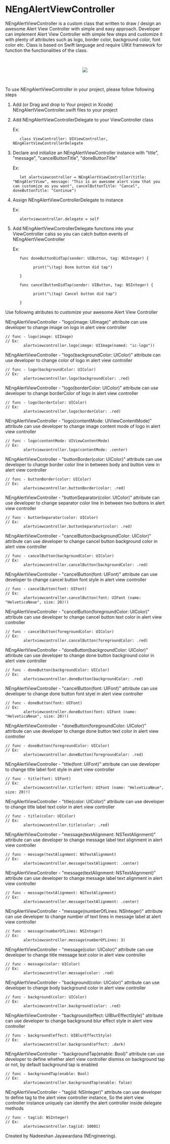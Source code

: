 # NEngAlertViewController

NEngAlertViewController is a custom class that written to  draw / design an awesome Alert View Controller with simple and easy approach. Developer can implement Alert View Controller with simple few steps and customize it with plenty of attributes such as logo, border color, background color, font color etc. Class is based on Swift language and require UIKit framework for function the functionalities of the class.

<br />
<p align="center">
  <img src="https://github.com/NadeeshanEngineering/NEngAlertViewController/blob/master/NEngAlertViewController_banner.jpg">
</p>
<br />

To use NEngAlertViewController in your project, please follow following steps

1. Add (or Drag and drop to Your project in Xcode) NEngAlertViewController.swift files to your project 

2. Add NEngAlertViewControllerDelegate to your ViewController class

	Ex:
      
          class ViewController: UIViewController, NEngAlertViewControllerDelegate

3. Declare and initialize an NEngAlertViewController instance with "title", "message", "cancelButtonTitle", "doneButtonTitle"

	Ex:
      
          let alertviewcontroller = NEngAlertViewController(title: "NEngAlertView", message: "This is an awesome alert view that you can customize as you want", cancelButtonTitle: "Cancel", doneButtonTitle: "Continue")

4. Assign NEngAlertViewControllerDelegate to instance

	Ex:
      
          alertviewcontroller.delegate = self

5. Add NEngAlertViewControllerDelegate functions into your ViewController calss so you can catch button events of NEngAlertViewController

	Ex:
      
          func doneButtonDidTap(sender: UIButton, tag: NSInteger) {
          
                print("\(tag) Done button did tap")
                
          }

          func cancelButtonDidTap(sender: UIButton, tag: NSInteger) {
          
                print("\(tag) Cancel button did tap")
                
          }
        

Use following atributes to customize your awesome Alert View Controller

NEngAlertViewController - "logo(image: UIImage)" attribute can use developer to change image on logo in alert view controller

    // func - logo(image: UIImage)
    // Ex:
            alertviewcontroller.logo(image: UIImage(named: "ic-logo"))


NEngAlertViewController - "logo(backgroundColor: UIColor)" attribute can use developer to change color of logo in alert view controller

    // func - logo(backgroundColor: UIColor)
    // Ex:
            alertviewcontroller.logo(backgroundColor: .red)


NEngAlertViewController - "logo(borderColor: UIColor)" attribute can use developer to change borderColor of logo in alert view controller

    // func - logo(borderColor: UIColor)
    // Ex:
            alertviewcontroller.logo(borderColor: .red)
            

NEngAlertViewController - "logo(contentMode: UIViewContentMode)" attribute can use developer to change image content mode of logo in alert view controller

    // func - logo(contentMode: UIViewContentMode)
    // Ex:
            alertviewcontroller.logo(contentMode: .center)
    

NEngAlertViewController - "buttonBorder(color: UIColor)" attribute can use developer to change border color line in between body and button view in alert view controller

    // func - buttonBorder(color: UIColor)
    // Ex:
            alertviewcontroller.buttonBorder(color: .red)


NEngAlertViewController - "buttonSeparator(color: UIColor)" attribute can use developer to change separator color line in between two buttons in alert view controller

    // func - buttonSeparator(color: UIColor)
    // Ex:
            alertviewcontroller.buttonSeparator(color: .red)
    

NEngAlertViewController - "cancelButton(backgroundColor: UIColor)" attribute can use developer to change cancel button background color in alert view controller

    // func - cancelButton(backgroundColor: UIColor)
    // Ex:
            alertviewcontroller.cancelButton(backgroundColor: .red)
    

NEngAlertViewController - "cancelButton(font: UIFont)" attribute can use developer to change cancel button font style in alert view controller

    // func - cancelButton(font: UIFont)
    // Ex:
            alertviewcontroller.cancelButton(font: UIFont (name: "HelveticaNeue", size: 20)!)
    

NEngAlertViewController - "cancelButton(foregroundColor: UIColor)" attribute can use developer to change cancel button text color in alert view controller

    // func - cancelButton(foregroundColor: UIColor)
    // Ex:
            alertviewcontroller.cancelButton(foregroundColor: .red)
	    

NEngAlertViewController - "doneButton(backgroundColor: UIColor)" attribute can use developer to change done button background color in alert view controller

    // func - doneButton(backgroundColor: UIColor)
    // Ex:
            alertviewcontroller.doneButton(backgroundColor: .red)


NEngAlertViewController - "cancelButton(font: UIFont)" attribute can use developer to change done button font styel in alert view controller

    // func - doneButton(font: UIFont)
    // Ex:
            alertviewcontroller.doneButton(font: UIFont (name: "HelveticaNeue", size: 20)!)


NEngAlertViewController - "doneButton(foregroundColor: UIColor)" attribute can use developer to change done button text color in alert view controller

    // func - doneButton(foregroundColor: UIColor)
    // Ex:
            alertviewcontroller.doneButton(foregroundColor: .red)


NEngAlertViewController - "title(font: UIFont)" attribute can use developer to change title label font style in alert view controller

    // func - title(font: UIFont)
    // Ex:
            alertviewcontroller.title(font: UIFont (name: "HelveticaNeue", size: 20)!)
            

NEngAlertViewController - "title(color: UIColor)" attribute can use developer to change title label text color in alert view controller

    // func - title(color: UIColor)
    // Ex:
            alertviewcontroller.title(color: .red)


NEngAlertViewController - "message(textAlignment: NSTextAlignment)" attribute can use developer to change message label text alignment in alert view controller

    // func - message(textAlignment: NSTextAlignment)
    // Ex:
            alertviewcontroller.message(textAlignment: .center)
            

NEngAlertViewController - "message(textAlignment: NSTextAlignment)" attribute can use developer to change message label text alignment in alert view controller

    // func - message(textAlignment: NSTextAlignment)
    // Ex:
            alertviewcontroller.message(textAlignment: .center)


NEngAlertViewController - "message(numberOfLines: NSInteger)" attribute can use developer to change number of text lines in message label at alert view controller

    // func - message(numberOfLines: NSInteger)
    // Ex:
            alertviewcontroller.message(numberOfLines: 3)


NEngAlertViewController - "message(color: UIColor)" attribute can use developer to change title message text color in alert view controller

    // func - message(color: UIColor)
    // Ex:
            alertviewcontroller.message(color: .red)


NEngAlertViewController - "background(color: UIColor)" attribute can use developer to change body background color in alert view controller

    // func - background(color: UIColor)
    // Ex:
            alertviewcontroller.background(color: .red)


NEngAlertViewController - "background(effect: UIBlurEffectStyle)" attribute can use developer to change background blur effect style in alert view controller

    // func - background(effect: UIBlurEffectStyle)
    // Ex:
            alertviewcontroller.background(effect: .dark)


NEngAlertViewController - "backgroundTap(enable: Bool)" attribute can use developer to define whether alert view controller dismiss on background tap or not, by default background tap is enabled

    // func - backgroundTap(enable: Bool)
    // Ex:
            alertviewcontroller.backgroundTap(enable: false)
            

NEngAlertViewController - "tag(id: NSInteger)" attribute can use developer to define tag to the alert view controller instance, So the alert view controller instance uniquely can identify the alert controller inside delegate methods

    // func - tag(id: NSInteger)
    // Ex:
            alertviewcontroller.tag(id: 10001)


Created by Nadeeshan Jayawardana (NEngineering).
